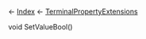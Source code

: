 ← [Index](Api-Index) ← [TerminalPropertyExtensions](Sandbox.ModAPI.Interfaces.TerminalPropertyExtensions)

void SetValueBool()